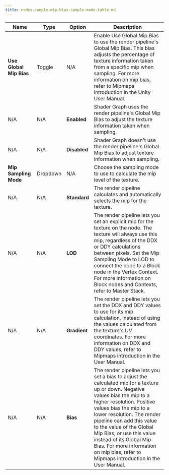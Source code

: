 ```yaml
---
title: nodes-sample-mip-bias-sample-mode-table.md
---
```


| **Name**                | **Type** | **Option**   | **Description**                                                                                                                                                                                                                                                                                                                                                                                                           |
|-------------------------|----------|--------------|---------------------------------------------------------------------------------------------------------------------------------------------------------------------------------------------------------------------------------------------------------------------------------------------------------------------------------------------------------------------------------------------------------------------------|
| **Use Global Mip Bias** | Toggle   | N/A          | Enable Use Global Mip Bias to use the render pipeline's Global Mip Bias. This bias adjusts the percentage of texture information taken from a specific mip when sampling. For more information on mip bias, refer to Mipmaps introduction in the Unity User Manual.                                                                                                                                                       |
| N/A                     | N/A      | **Enabled**  | Shader Graph uses the render pipeline's Global Mip Bias to adjust the texture information taken when sampling.                                                                                                                                                                                                                                                                                                            |
| N/A                     | N/A      | **Disabled** | Shader Graph doesn't use the render pipeline's Global Mip Bias to adjust texture information when sampling.                                                                                                                                                                                                                                                                                                               |
| **Mip Sampling Mode**   | Dropdown | N/A          | Choose the sampling mode to use to calculate the mip level of the texture.                                                                                                                                                                                                                                                                                                                                                |
| N/A                     | N/A      | **Standard** | The render pipeline calculates and automatically selects the mip for the texture.                                                                                                                                                                                                                                                                                                                                         |
| N/A                     | N/A      | **LOD**      | The render pipeline lets you set an explicit mip for the texture on the node. The texture will always use this mip, regardless of the DDX or DDY calculations between pixels. Set the Mip Sampling Mode to LOD to connect the node to a Block node in the Vertex Context. For more information on Block nodes and Contexts, refer to Master Stack.                                                                        |
| N/A                     | N/A      | **Gradient** | The render pipeline lets you set the DDX and DDY values to use for its mip calculation, instead of using the values calculated from the texture's UV coordinates. For more information on DDX and DDY values, refer to Mipmaps introduction in the User Manual.                                                                                                                                                           |
| N/A                     | N/A      | **Bias**     | The render pipeline lets you set a bias to adjust the calculated mip for a texture up or down. Negative values bias the mip to a higher resolution. Positive values bias the mip to a lower resolution. The render pipeline can add this value to the value of the Global Mip Bias, or use this value instead of its Global Mip Bias. For more information on mip bias, refer to Mipmaps introduction in the User Manual. |
